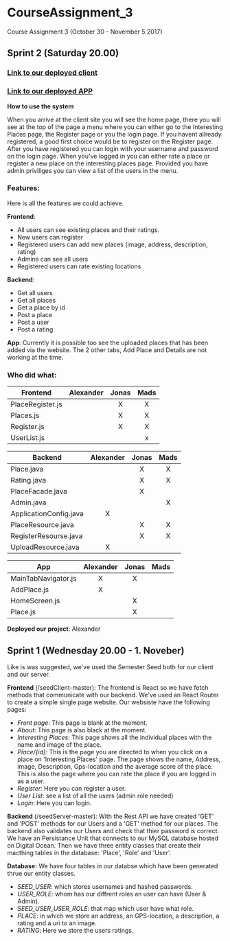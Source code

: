 # CourseAssignment_3
Course Assignment 3 (October 30 - November 5 2017)

## Sprint 2 (Saturday 20.00)
### [Link to our deployed client](https://ca3.cph-an178.dk/#/)
### [Link to our deployed APP](https://expo.io/@jonsabban/ca3-app)

**How to use the system**

When you arrive at the client site you will see the home page, there you will see at the top of the page a menu where you can either go to the Interesting Places page, the Register page or you the login page. If you havent allready registered, a good first choice would be to register on the Register page. After you have registered you can login with your username and password on the login page. When you've logged in you can either rate a place or register a new place on the interesting places page. Provided you have admin priviliges you can view a list of the users in the menu.   

### Features:
Here is all the features we could achieve.

**Frontend**: 
- All users can see existing places and their ratings.
- New users can register
- Registered users can add new places (image, address, description, rating)
- Admins can see all users
- Registered users can rate existing locations

**Backend**:
- Get all users
- Get all places
- Get a place by id
- Post a place
- Post a user
- Post a rating

**App**:
Currently it is possible too see the uploaded places that has been added via the website.
The 2 other tabs, Add Place and Details are not working at the time.

### Who did what:

|Frontend         |Alexander|Jonas|Mads|
|-----------------|:-------:|:---:|:--:|
|PlaceRegister.js |         |  X  |  X |
|Places.js        |         |  X  |  X |
|Register.js      |         |  X  |  X |
|UserList.js      |         |     |  x |


|Backend                  |Alexander|Jonas|Mads|
|-------------------------|:-------:|:---:|:--:|
|Place.java               |         |  X  |  X |
|Rating.java              |         |  X  |  X |
|PlaceFacade.java         |         |  X  |    |
|Admin.java               |         |     |  X |
|ApplicationConfig.java   |    X    |     |    |
|PlaceResource.java       |         |  X  |  X |
|RegisterResourse.java    |         |  X  |  X |
|UploadResource.java      |    X    |     |    |

|App                |Alexander|Jonas|Mads|
|-------------------|:-------:|:---:|:--:|
|MainTabNavigator.js|    X    |  X  |    |
|AddPlace.js        |    X    |     |    |
|HomeScreen.js      |         |  X  |    |
|Place.js           |         |  X  |    |


**Deployed our project**: Alexander

## Sprint 1 (Wednesday 20.00 - 1. Noveber)
Like is was suggested, we've used the Semester Seed both for our client and our server.

**Frontend** (/seedClient-master): The frontend is React so we have fetch methods that communicate with our backend. We've used an React Router to create a simple single page website. Our websiste have the following pages:
- *Front page*: This page is blank at the moment.
- *About*: This page is also black at the moment.
- *Interesting Places*: This page shows all the individual places with the name and image of the place. 
- *Place/{id}*: This is the page you are directed to when you click on a place on 'Interesting Places' page. The page shows the name, Address, image, Description, Gps-location and the average score of the place. This is also the page where you can rate the place if you are logged in as a user.
- *Register*: Here you can register a user. 
- *User List*: see a list of all the users (admin role needed)
- *Login*: Here you can login. 


**Backend** (/seedServer-master): With the Rest API we have created 'GET' and 'POST' methods for our Users and a 'GET' method for our places. The backend also validates our Users and check that thier password is correct.     
We have an Persistance Unit that connects to our MySQL database hosted on Digital Ocean. Then we have three entity classes that create their macthing tables in the database: 'Place', 'Role' and 'User'.  

**Database:** We have four tables in our databse which have been generated thrue our entity classes. 
- *SEED_USER*: which stores usernames and hashed passwords. 
- *USER_ROLE*: whom has our diffrent roles an user can have (User & Admin). 
- *SEED_USER_USER_ROLE*: that map which user have what role. 
- *PLACE*: in which we store an address, an GPS-location, a description, a rating and a uri to an image.
- *RATING*: Here we store the users ratings.
